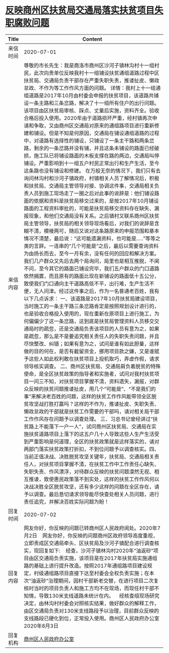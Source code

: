 # <a href="http://www.shangluo.gov.cn/zmhd/ldxxxx.jsp?urltype=leadermail.LeaderMailContentUrl&wbtreeid=1112&leadermailid=6118">反映商州区扶贫局交通局落实扶贫项目失职腐败问题</a>
|Title|Content|
|:---:|---|
|来信时间|2020-07-01|
|来信内容|尊敬的市长先生：我是商洛市商州区沙河子镇林沟村十一组村民，此次向贵单位反映我村十一组铺设扶贫通组道路过程中区扶贫局、交通局负责干部存在严重失职失责，推诿扯皮、懒政怠政、不作为等工作作风方面的问题。 详情：我村上十一组通组道路是2017年10月由村委会申报的扶贫项目，该道路共铺设一条主路和三条岔路，解决了十一组所有住户的出行问题。该项目由区扶贫局审核、踩点、丈量后实施，资料齐全。验收合格后投入使用。2020年由于道路损坏严重，经村镇再次申请和争取，又由商州区交通局对原来的通组路项目进行重新修建和铺设。但是不知是何原因，交通局在铺设通组道路的过程中，对道路有选择性的铺设，只铺设了一条主干路和两条岔路，剩余的一条岔路并没有铺，并且这条未铺设的路面已经破损，施工队已将铺设路面的木板支撑在路的两边，交通局叫停铺设。严重影响到十一组五户村民正常出行和生产生活，至今这条路也没有铺设和修建。 在万般无奈的情况下，我们只有去询问林沟村和沙河子镇政府，村镇相关人员了解情况后，积极和扶贫局、交通局主管领导对接、协调这件事，交通局相关负责人员到施工现场走了一圈之后对此事的说辞是：他们铺设路面的依据和资料是扶贫局移交过来的，是按2017年10月铺设路面的工程资料审批的，可能是扶贫局移交资料存在缺失、漏报现象，和他们交通局没有关系。之后镇村又联系商州区扶贫局主管领导，扶贫局的相关领导现场看后，对我们的说辞是含糊不清，模棱两可，随后又说对这条路原来的申报范围和基本情况不清楚，最后说：“这可能遗漏资料，也可能是.....”等等之类的言辞。一连串的“几个可能是”之后，最后以需要查询资料为由扬长而去，至今一月有余，没有任何的回应和解决方案。我们几户群众又先后去两个局询问，局里也是相互推脱，不闻不问，至今其它的路面已铺设完毕，我们五户群众的门口道路依然搁置，而且原有的路面比现在新铺设的路面低十五公分，致使我们门口通向主干道路高低不平，出行难，生产生活不便，无人问津。经过这件事之后，作为一名普通老百姓，我有以下几点诉求： 一、该道路是2017年10月扶贫局建设项目，当时施工的一条主干路三条岔路肯定是按照规划设计进行的，也是验收合格投入使用的，现在重新在原项目上进行施工，为何偏偏少了这一条岔路，这到底是扶贫局管理资料人员移交交通局时的疏忽，还是交通局负责该项目的人员有意为之，如果是疏忽，那么是不是要追究相关责任人的失职失责问题，并且尽快整改、纠错；如果有意为之，试问是谁有如此胆量，这样做的目的何在，是否有截留资金，挪用项目款之嫌，又是谁赋予这些人如此权利敢在扶贫项目上投机取巧，弄虚作假，请求领导核实调查。 二、商州区扶贫局、交通局肩负着脱贫的特殊使命，是全区扶贫政策的指导者和实施者，试问对我村扶贫项目一问三不知，对扶贫项目掌握不清，资料遗失，漏报，对群众反映的扶贫问题推诿扯皮，用几个“可能是”、“不是我们的事”来解决老百姓的问题，这样的扶贫工作作风能带领全区脱贫攻坚战打胜打赢吗？这样的不作为，推诿扯皮、失职失责、懒政怠政的干部就是扶贫工作需要的干部吗，请对相关局干部工作作风存在问题予以调查处理。 三、习总书记曾经讲过“扶贫路上不能落下一户一人”，试问商州区扶贫局、交通局在实施扶贫道路项目上落下的这五户几十人导致这些人生产生活受到严重影响是何道理，全区的扶贫政策就是这样落实的，请对两部门落实扶贫政策打折扣，不到位问题予以调查核实。四、当前正值决战、决胜脱贫攻坚关键年，扶贫局、交通局相关责任人，对扶贫项目掌握不清，在扶贫工作中工作责任心缺失、失职失责、作风漂浮，对待群众反映的扶贫问题漠然无视、相互推诿，致使惠民政策落不到实处，这样的扶贫工作作风何以决战决胜全区脱贫攻坚，还有多少这样的问题在全区存在，请予以调查。最后恳切请求领导能尽快查处相关人员问题，进行责任追究，并解决百姓实际问题为盼！|
|回复时间|2020-07-02|
|回复内容|网友你好，你反映的问题已转商州区人民政府阅处。2020年7月2日    网友你好，你反映的问题商州区政府领导高度重视，立即责成区交通局牵头、区扶贫局及沙河子镇配合进行调查核实，现回复如下:    经查，沙河子镇林沟村2020年“油返砂”项目由区交通局负责实施，该项目是在2017年扶贫局实施通组路的基础上进行提升改造。按照2017年通组路项目建设规定，村级通组路项目直接下达至村委会全权负责实施；在本次“油返砂”治理期间，因村干部新老交替，在进行项目二次复核时当时的项目负责人和施工方均不在现场，而现任村干部不知情，导致130米支线道路未统计在内。    经核查组现场研究决定，由林沟村村委会对照核实结果，做好群众的解释工作，由区交通局负责对130米支线路段予以治理，目前群众反映的支线路段已硬化到位，正常投入使用。商州区人民政府办公室2020年8月3日|
|回复机构|<a href="../../categories/agencies/商州区人民政府办公室.md">商州区人民政府办公室</a>|